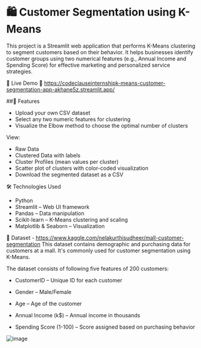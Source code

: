 # 🛍️ Customer Segmentation using K-Means

This project is a Streamlit web application that performs K-Means clustering to segment customers based on their behavior. It helps businesses identify customer groups using two numerical features (e.g., Annual Income and Spending Score) for effective marketing and personalized service strategies.

🚀 Live Demo
🔗 https://codeclauseinternshipk-means-customer-segmentation-app-akhane5z.streamlit.app/ 

##📂 Features
- Upload your own CSV dataset
- Select any two numeric features for clustering
- Visualize the Elbow method to choose the optimal number of clusters

View:

- Raw Data
- Clustered Data with labels
- Cluster Profiles (mean values per cluster)
- Scatter plot of clusters with color-coded visualization
- Download the segmented dataset as a CSV

🛠️ Technologies Used
- Python
- Streamlit – Web UI framework
- Pandas – Data manipulation
- Scikit-learn – K-Means clustering and scaling
- Matplotlib & Seaborn – Visualization

📁 Dataset - https://www.kaggle.com/nelakurthisudheer/mall-customer-segmentation
This dataset contains demographic and purchasing data for customers at a mall. It's commonly used for customer segmentation using K-Means.

The dataset consists of following five features of 200 customers:

- CustomerID – Unique ID for each customer

- Gender – Male/Female

- Age – Age of the customer

- Annual Income (k$) – Annual income in thousands

- Spending Score (1-100) – Score assigned based on purchasing behavior
  
![image](https://miro.medium.com/v2/resize:fit:720/format:webp/1*vy-H5HmDxma2t3qVJEDfmg.png)








